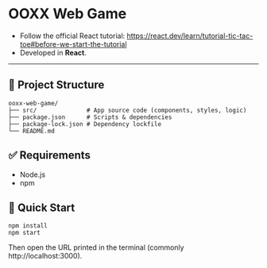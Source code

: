 # OOXX Web Game

- Follow the official React tutorial: <https://react.dev/learn/tutorial-tic-tac-toe#before-we-start-the-tutorial>  
- Developed in **React**.

---

## 📂 Project Structure
```text
ooxx-web-game/
├── src/              # App source code (components, styles, logic)
├── package.json      # Scripts & dependencies
├── package-lock.json # Dependency lockfile
└── README.md
```

## ✅ Requirements
- Node.js
- npm

## 🚀 Quick Start
```text
npm install
npm start
```
Then open the URL printed in the terminal (commonly http://localhost:3000).
